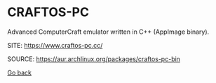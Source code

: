 # CRAFTOS-PC

 Advanced ComputerCraft emulator written in C++ (AppImage binary).

 SITE: https://www.craftos-pc.cc/

 SOURCE: https://aur.archlinux.org/packages/craftos-pc-bin

 [Go back](https://portable-linux-apps.github.io/apps.html)
